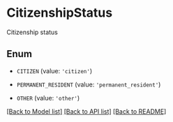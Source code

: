 # CitizenshipStatus

Citizenship status

## Enum

* `CITIZEN` (value: `'citizen'`)

* `PERMANENT_RESIDENT` (value: `'permanent_resident'`)

* `OTHER` (value: `'other'`)

[[Back to Model list]](../README.md#documentation-for-models) [[Back to API list]](../README.md#documentation-for-api-endpoints) [[Back to README]](../README.md)


